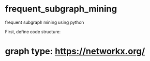 # frequent_subgraph_mining
frequent subgraph mining using python

First, define code structure:


# graph type: https://networkx.org/

